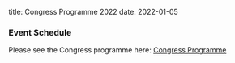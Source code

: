title: Congress Programme 2022
date: 2022-01-05

### Event Schedule
Please see the Congress programme here: <a href="/files/Tentative_Program WCMNM 2022.pdf">Congress Programme</a> 
